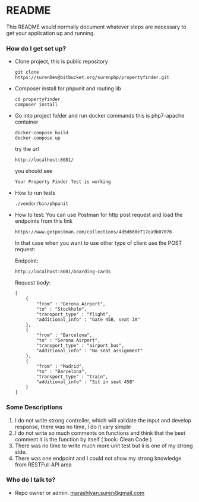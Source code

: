 # README #

This README would normally document whatever steps are necessary to get your application up and running.

### How do I get set up? ###

* Clone project, this is public repository
    ````
    git clone https://surenDev@bitbucket.org/surenphp/propertyfinder.git
    ````
* Composer install for phpunit and routing lib
    ````
    cd propertyfinder
    composer install
    ````
* Go into project folder and run docker commands
    this is php7-apache container
    ````
    docker-compose build
    docker-compose up
    ````
    try the url 
    ````
    http://localhost:8081/
    ````
   you should see
   ````
   Your Property Finder Test is working
   ````
* How to run tests
    ````
    ./vendor/bin/phpunit
    ````
* How to test: You can use Postman for http post request
    and load the endpoints from this link
    ````
    https://www.getpostman.com/collections/4d5d660e717ea9b07076
    ````
    In that case when you want to use other type of client
    use the  POST request:
    
    Endpoint: 
    ````
    http://localhost:8081/boarding-cards
    ````
    Request body:
    
    ````
    [
    	{
    		"from" : "Gerona Airport",
    		"to" : "Stockholm",
    		"transport_type" : "flight",
    		"additional_info" : "Gate 45B, seat 3A"
    	},
    	{
    		"from" : "Barcelona",
    		"to" : "Gerona Airport",
    		"transport_type" : "airport_bus",
    		"additional_info" : "No seat assignment"
    	},
    	{
    		"from" : "Madrid",
    		"to" : "Barcelona",
    		"transport_type" : "train",
    		"additional_info" : "Sit in seat 45B"
    	}
    ]
    ````

### Some Descriptions ###

1. I do not write strong controller, which will validate the input and develop response,
    there was no time, I do it vary simple
2. I do not write so much comments on functions and think that the best comment it is the function by itself ( book: Clean Code )
3. There was no time to write much more unit test but ii is one of my strong side.
4. There was one endpoint and I could not show my strong knowledge from RESTFull API area

### Who do I talk to? ###

* Repo owner or admin: marashlyan.suren@gmail.com